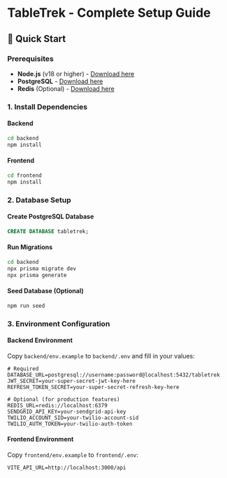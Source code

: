 # TableTrek - Complete Setup Guide

## 🚀 Quick Start

### Prerequisites
- **Node.js** (v18 or higher) - [Download here](https://nodejs.org/)
- **PostgreSQL** - [Download here](https://www.postgresql.org/download/)
- **Redis** (Optional) - [Download here](https://redis.io/download)

### 1. Install Dependencies

#### Backend
```bash
cd backend
npm install
```

#### Frontend
```bash
cd frontend
npm install
```

### 2. Database Setup

#### Create PostgreSQL Database
```sql
CREATE DATABASE tabletrek;
```

#### Run Migrations
```bash
cd backend
npx prisma migrate dev
npx prisma generate
```

#### Seed Database (Optional)
```bash
npm run seed
```

### 3. Environment Configuration

#### Backend Environment
Copy `backend/env.example` to `backend/.env` and fill in your values:

```env
# Required
DATABASE_URL=postgresql://username:password@localhost:5432/tabletrek
JWT_SECRET=your-super-secret-jwt-key-here
REFRESH_TOKEN_SECRET=your-super-secret-refresh-key-here

# Optional (for production features)
REDIS_URL=redis://localhost:6379
SENDGRID_API_KEY=your-sendgrid-api-key
TWILIO_ACCOUNT_SID=your-twilio-account-sid
TWILIO_AUTH_TOKEN=your-twilio-auth-token
```

#### Frontend Environment
Copy `frontend/env.example` to `frontend/.env`:

```env
VITE_API_URL=http://localhost:3000/api
```


